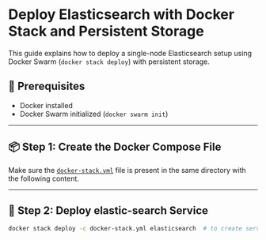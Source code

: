 # Deploy Elasticsearch with Docker Stack and Persistent Storage

This guide explains how to deploy a single-node Elasticsearch setup using Docker Swarm (`docker stack deploy`) with persistent storage.

## 🧰 Prerequisites

- Docker installed
- Docker Swarm initialized (`docker swarm init`)

---

## 📦 Step 1: Create the Docker Compose File

Make sure the [`docker-stack.yml`](./../docker-stack.yml) file is present in the same directory with the following content.

---

## 🚀 Step 2: Deploy elastic-search Service

```bash
docker stack deploy -c docker-stack.yml elasticsearch  # to create service
```

